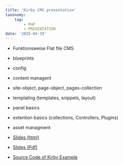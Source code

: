 ```yaml
---
title: 'Kirby CMS presentation'
taxonomy:
    tag:
        - PHP
        - PRESENTATION
date: '2025-04-19'
---
```



- Funktionsweise Flat file CMS
- blueprints
- config
- content managent
- site-object, page-object, pages-collection
- templating (templates, snippels, layout)
- panel basics
- extention basics (collections, Controllers, Plugins) 
- asset managment

- [Slides (html)](./slides/index.html)
- [Slides (Pdf)](./slides/slides.pdf)
- [Source Code of Kirby Example](https://github.com/falk-m/blog/tree/master/posts/2025-04-19-kirby/kirby_demo)